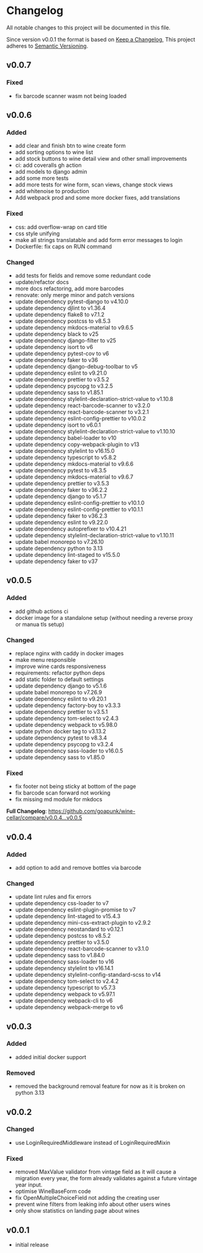 # Changelog

All notable changes to this project will be documented in this file.

Since version v0.0.1 the format is based on [Keep a Changelog](https://keepachangelog.com/en/1.0.0/),
This project adheres to [Semantic Versioning](https://semver.org/spec/v2.0.0.html).

## v0.0.7

### Fixed
* fix barcode scanner wasm not being loaded

## v0.0.6

### Added
* add clear and finish btn to wine create form
* add sorting options to wine list
* add stock buttons to wine detail view and other small improvements
* ci: add coveralls gh action
* add models to django admin
* add some more tests
* add more tests for wine form, scan views, change stock views
* add whitenoise to production
* Add webpack prod and some more docker fixes, add translations

### Fixed
* css: add overflow-wrap on card title
* css style unifying
* make all strings translatable and add form error messages to login
* Dockerfile: fix caps on RUN command

### Changed
* add tests for fields and remove some redundant code
* update/refactor docs
* more docs refactoring, add more barcodes
* renovate: only merge minor and patch versions
* update dependency pytest-django to v4.10.0
* update dependency djlint to v1.36.4
* update dependency flake8 to v7.1.2
* update dependency postcss to v8.5.3
* update dependency mkdocs-material to v9.6.5
* update dependency black to v25
* update dependency django-filter to v25
* update dependency isort to v6
* update dependency pytest-cov to v6
* update dependency faker to v36
* update dependency django-debug-toolbar to v5
* update dependency eslint to v9.21.0
* update dependency prettier to v3.5.2
* update dependency psycopg to v3.2.5
* update dependency sass to v1.85.1
* update dependency stylelint-declaration-strict-value to v1.10.8
* update dependency react-barcode-scanner to v3.2.0
* update dependency react-barcode-scanner to v3.2.1
* update dependency eslint-config-prettier to v10.0.2
* update dependency isort to v6.0.1
* update dependency stylelint-declaration-strict-value to v1.10.10
* update dependency babel-loader to v10
* update dependency copy-webpack-plugin to v13
* update dependency stylelint to v16.15.0
* update dependency typescript to v5.8.2
* update dependency mkdocs-material to v9.6.6
* update dependency pytest to v8.3.5
* update dependency mkdocs-material to v9.6.7
* update dependency prettier to v3.5.3
* update dependency faker to v36.2.2
* update dependency django to v5.1.7
* update dependency eslint-config-prettier to v10.1.0
* update dependency eslint-config-prettier to v10.1.1
* update dependency faker to v36.2.3
* update dependency eslint to v9.22.0
* update dependency autoprefixer to v10.4.21
* update dependency stylelint-declaration-strict-value to v1.10.11
* update babel monorepo to v7.26.10
* update dependency python to 3.13
* update dependency lint-staged to v15.5.0
* update dependency faker to v37

## v0.0.5

### Added

- add github actions ci
- docker image for a standalone setup (without needing a reverse proxy or manua
tls setup)

### Changed

- replace nginx with caddy in docker images
- make menu responsible
- improve wine cards responsiveness
- requirements: refactor python deps
- add static folder to default settings
- update dependency django to v5.1.6
- update babel monorepo to v7.26.9
- update dependency eslint to v9.20.1
- update dependency factory-boy to v3.3.3
- update dependency prettier to v3.5.1
- update dependency tom-select to v2.4.3
- update dependency webpack to v5.98.0
- update python docker tag to v3.13.2
- update dependency pytest to v8.3.4
- update dependency psycopg to v3.2.4
- update dependency sass-loader to v16.0.5
- update dependency sass to v1.85.0

### Fixed

- fix footer not being sticky at bottom of the page
- fix barcode scan forward not working
- fix missing md module for mkdocs

**Full Changelog**: https://github.com/goapunk/wine-cellar/compare/v0.0.4...v0.0.5

## v0.0.4

### Added

- add option to add and remove bottles via barcode

### Changed

- update lint rules and fix errors
- update dependency css-loader to v7
- update dependency eslint-plugin-promise to v7
- update dependency lint-staged to v15.4.3
- update dependency mini-css-extract-plugin to v2.9.2
- update dependency neostandard to v0.12.1
- update dependency postcss to v8.5.2
- update dependency prettier to v3.5.0
- update dependency react-barcode-scanner to v3.1.0
- update dependency sass to v1.84.0
- update dependency sass-loader to v16
- update dependency stylelint to v16.14.1
- update dependency stylelint-config-standard-scss to v14
- update dependency tom-select to v2.4.2
- update dependency typescript to v5.7.3
- update dependency webpack to v5.97.1
- update dependency webpack-cli to v6
- update dependency webpack-merge to v6

## v0.0.3

### Added

- added initial docker support

### Removed

- removed the background removal feature for now as it is broken on python 3.13

## v0.0.2

### Changed

- use LoginRequiredMiddleware instead of LoginRequiredMixin

### Fixed

- removed MaxValue validator from vintage field as it will cause a migration
  every year, the form already validates against a future vintage year input.
- optimise WineBaseForm code
- fix OpenMultipleChoiceField not adding the creating user
- prevent wine filters from leaking info about other users wines
- only show statistics on landing page about wines

## v0.0.1

- initial release
